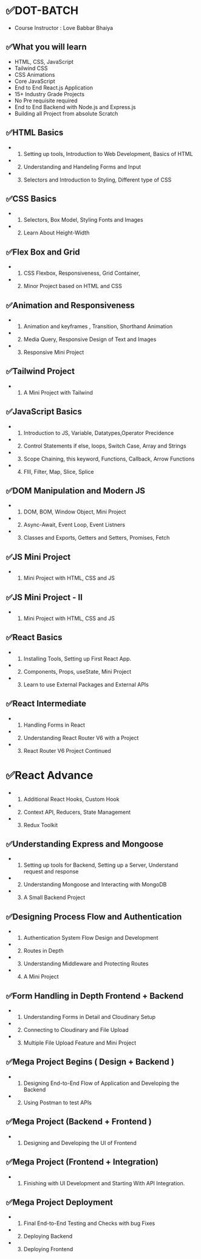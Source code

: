 # ✅DOT-BATCH

- Course Instructor : Love Babbar Bhaiya


## ✅What you will learn 

- HTML, CSS, JavaScript
- Tailwind CSS
- CSS Animations
- Core JavaScript
- End to End React.js Application
- 15+ Industry Grade Projects
- No Pre requisite required
- End to End Backend with Node.js and Express.js
- Building all Project from absolute Scratch


## ✅HTML Basics

- 1. Setting up tools, Introduction to Web Development, Basics of HTML
- 2. Understanding and Handeling Forms and Input
- 3. Selectors and Introduction to Styling, Different type of CSS

## ✅CSS Basics

- 1. Selectors, Box Model, Styling Fonts and Images
- 2. Learn About Height-Width

## ✅Flex Box and Grid

- 1. CSS Flexbox, Responsiveness, Grid Container,
- 2. Minor Project based on HTML and CSS

## ✅Animation and Responsiveness

- 1. Animation and keyframes , Transition, Shorthand Animation
- 2. Media Query, Responsive Design of Text and Images
- 3. Responsive Mini Project

## ✅Tailwind Project

- 1. A Mini Project with Tailwind

## ✅JavaScript Basics

- 1. Introduction to JS, Variable, Datatypes,Operator Precidence
- 2. Control Statements if else, loops, Switch Case, Array and Strings
- 3. Scope Chaining, this keyword, Functions, Callback, Arrow Functions
- 4. FIll, Filter, Map, Slice, Splice

## ✅DOM Manipulation and Modern JS

- 1. DOM, BOM, Window Object, Mini Project
- 2. Async-Await, Event Loop, Event Listners
- 3. Classes and Exports, Getters and Setters, Promises, Fetch

## ✅JS Mini Project

- 1. Mini Project with HTML, CSS and JS

## ✅JS Mini Project - II

- 1. Mini Project with HTML, CSS and JS

## ✅React Basics

- 1. Installing Tools, Setting up First React App.
- 2. Components, Props, useState, Mini Project
- 3. Learn to use External Packages and External APIs

## ✅React Intermediate

- 1. Handling Forms in React
- 2. Understanding React Router V6 with a Project
- 3. React Router V6 Project Continued

# ✅React Advance

- 1. Additional React Hooks, Custom Hook
- 2. Context API, Reducers, State Management
- 3. Redux Toolkit

## ✅Understanding Express and Mongoose

- 1. Setting up tools for Backend, Setting up a Server, Understand request and response
- 2. Understanding Mongoose and Interacting with MongoDB
- 3. A Small Backend Project

## ✅Designing Process Flow and Authentication

- 1. Authentication System Flow Design and Development
- 2. Routes in Depth
- 3. Understanding Middleware and Protecting Routes
- 4. A Mini Project

## ✅Form Handling in Depth Frontend + Backend

- 1. Understanding Forms in Detail and Cloudinary Setup
- 2. Connecting to Cloudinary and File Upload
- 3. Multiple File Upload Feature and Mini Project

## ✅Mega Project Begins ( Design + Backend )

- 1. Designing End-to-End Flow of Application and Developing the Backend
- 2. Using Postman to test APIs

## ✅Mega Project (Backend + Frontend )

- 1. Designing and Developing the UI of Frontend

## ✅Mega Project (Frontend + Integration)

- 1. Finishing with UI Development and Starting With API Integration.

## ✅Mega Project Deployment

- 1. Final End-to-End Testing and Checks with bug Fixes
- 2. Deploying Backend
- 3. Deploying Frontend
